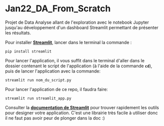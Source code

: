 # Jan22_DA_From_Scratch
Projet de Data Analyse allant de l'exploration avec le notebook Jupyter jusqu'au développement d'un dashboard Streamlit permettant de présenter les résultats.

Pour installer [**Streamlit**](https://streamlit.io/), lancer dans le terminal la commande :

`pip install streamlit`

Pour lancer l'application, il vous suffit dans le terminal d'aller dans le dossier contenant le script de l'application (à l'aide de la commande **`cd`**), puis de lancer l'application avec la commande:

`streamlit run nom_du_script.py`

Pour lancer l'application de ce repo, il faudra faire:

`streamlit run streamlit_app.py`

Consulter la [**documentation de Streamlit**](https://docs.streamlit.io/library/api-reference) pour trouver rapidement les outils pour designer votre application. C'est une librairie très facile à utiliser donc il ne faut pas avoir peur de plonger dans la doc :)
